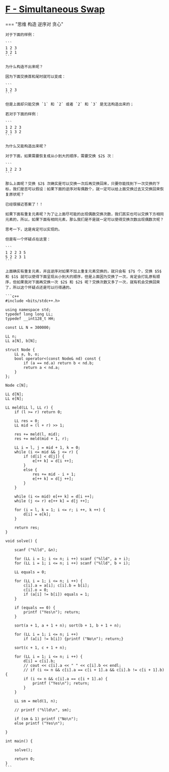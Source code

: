 # [F - Simultaneous Swap](https://atcoder.jp/contests/abc296/tasks/abc296_f)

=== "思维 构造 逆序对 贪心"

    对于下面的样例：

    ```
    1 2 3
    3 2 1
    ```

    为什么构造不出来呢？

    因为下面交换首和尾时就可以变成：

    ```
    1 2 3
    ```

    但是上面却只能交换 `1` 和 `2` 或者 `2` 和 `3` 是无法构造出来的；

    若对于下面的样例：

    ```
    1 2 2 3
    2 1 3 2
    ```

    为什么又能构造出来呢？

    对于下面，如果需要恢复成从小到大的顺序，需要交换 $2$ 次：

    ```
    1 2 2 3
    ```

    那么上面呢？交换 $2$ 次确实是可以交换一次后再交换回来，只要你能找到下一次交换的下标，我们是否可以假设：如果下面的逆序对有偶数个，就一定可以给上面交换过去又交换回来恢复原状呢？

    已经很接近答案了！！

    如果下面有重复元素呢？为了让上面尽可能的出现偶数交换次数，我们其实也可以交换下方相同元素的，所以，如果下面有相同元素，那么我们是不是就一定可以使得交换次数出现偶数次呢？

    思考一下，这是肯定可以实现的。

    但是有一个怀疑点在这里：

    ```
    1 2 2 3 5
    5 2 2 3 1
    ```

    上面确实有重复元素，并且逆序对如果不加上重复元素交换的，就只会有 $7$ 个，交换 $5$ 和 $1$ 就可以使得下面呈现从小到大的顺序，但是上面因为交换了一次，肯定会打乱原有顺序，但如果我对下面再交换一次 $2$ 和 $2$ 呢？交换次数又多了一次，就有机会交换回来了，所以这个怀疑点还是可以行得通的。

    ```c++
    #include <bits/stdc++.h>

    using namespace std;
    typedef long long LL;
    typedef __int128_t HH;

    const LL N = 300000;

    LL n;
    LL a[N], b[N];

    struct Node {
        LL a, b, o;
        bool operator<(const Node& nd) const {
            if (a == nd.a) return b < nd.b;
            return a < nd.a;
        }
    };

    Node c[N];

    LL d[N];
    LL e[N];

    LL meld(LL l, LL r) {
        if (l >= r) return 0;

        LL res = 0;
        LL mid = (l + r) >> 1;

        res += meld(l, mid);
        res += meld(mid + 1, r);

        LL i = l, j = mid + 1, k = 0;
        while (i <= mid && j <= r) {
            if (d[i] < d[j]) {
                e[++ k] = d[i ++];
            }
            else {
                res += mid - i + 1;
                e[++ k] = d[j ++];
            }
        }

        while (i <= mid) e[++ k] = d[i ++];
        while (j <= r) e[++ k] = d[j ++];

        for (i = l, k = 1; i <= r; i ++, k ++) {
            d[i] = e[k];
        }

        return res;
    }

    void solve() {
        
        scanf ("%lld", &n);

        for (LL i = 1; i <= n; i ++) scanf ("%lld", a + i);
        for (LL i = 1; i <= n; i ++) scanf ("%lld", b + i);

        LL equals = 0;

        for (LL i = 1; i <= n; i ++) {
            c[i].a = a[i]; c[i].b = b[i];
            c[i].o = 0;
            if (a[i] != b[i]) equals = 1;
        }

        if (equals == 0) {
            printf ("Yes\n"); return;
        }

        sort(a + 1, a + 1 + n); sort(b + 1, b + 1 + n);

        for (LL i = 1; i <= n; i ++) 
            if (a[i] != b[i]) {printf ("No\n"); return;}

        sort(c + 1, c + 1 + n);

        for (LL i = 1; i <= n; i ++) {
            d[i] = c[i].b;
            // cout << c[i].a << " " << c[i].b << endl;
            // if (i <= n && c[i].a == c[i + 1].a && c[i].b != c[i + 1].b) {
            if (i <= n && c[i].a == c[i + 1].a) {
                printf ("Yes\n"); return;
            }
        }

        LL sm = meld(1, n);

        // printf ("%lld\n", sm);

        if (sm & 1) printf ("No\n");
        else printf ("Yes\n");
        
    }

    int main() {

        solve();

        return 0;
    }
    ```